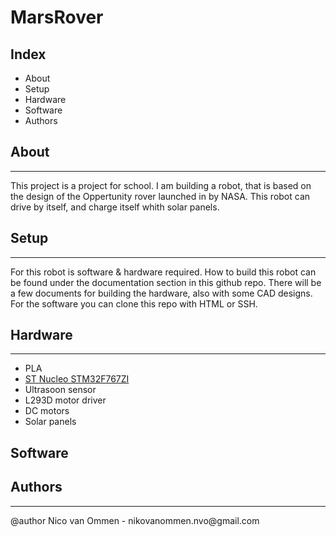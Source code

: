 # MarsRover


## Index
<ul>
    <li>About</li>
    <li>Setup</li>
    <li>Hardware</li>
    <li>Software</li>
    <li>Authors</li>
</ul>


## About
<hr>
<p>This project is a project for school. I am building a robot, that is based on the design of the Oppertunity rover launched in by NASA.
This robot can drive by itself, and charge itself whith solar panels.</p>


## Setup
<hr>
<p>For this robot is software & hardware required. How to build this robot can be found under the documentation section in this github repo. There will be a few
documents for building the hardware, also with some CAD designs. For the software you can clone this repo with HTML or SSH.</p>


## Hardware
<hr>

<ul>
    <li>PLA</li>
    <li><a href="https://www.amazon.nl/gp/product/B08GCT3YNQ/ref=ppx_yo_dt_b_asin_title_o01_s00?ie=UTF8&psc=1">ST Nucleo STM32F767ZI</a></li>
    <li>Ultrasoon sensor</li>
    <li>L293D motor driver</li>
    <li>DC motors</li>
    <li>Solar panels</li>
</ul>


## Software


## Authors
<hr>
@author Nico van Ommen - nikovanommen.nvo@gmail.com